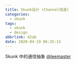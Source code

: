 ```yaml
---
title: Skunk设计 (Channel信道)
categories:
  - skunk
tags:
  - skunk
  - design
abbrlink: 42ab
date: 2020-04-19 06:25:13
---
```


Skunk 中的通信抽象 [@leemaster](https://www.github.com/leemaster)

<!--more-->